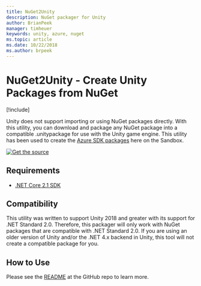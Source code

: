 ```yaml
---
title: NuGet2Unity
description: NuGet packager for Unity
author: BrianPeek
manager: timheuer
keywords: unity, azure, nuget
ms.topic: article
ms.date: 10/22/2018
ms.author: brpeek
---
```

# NuGet2Unity - Create Unity Packages from NuGet

[!include[](../../includes/header.md)]

Unity does not support importing or using NuGet packages directly.  With this utility, you can download and package any NuGet package into a compatible .unitypackage for use with the Unity game engine.  This utility has been used to create the [Azure SDK packages](https://aka.ms/NuGet2Unity) here on the Sandbox.

[![Get the source](../../media/buttons/source2.png)](https://aka.ms/NuGet2Unity)

## Requirements

* [.NET Core 2.1 SDK](https://www.microsoft.com/net/download/dotnet-core/2.1)

## Compatibility

This utility was written to support Unity 2018 and greater with its support for .NET Standard 2.0.  Therefore, this packager will only work with NuGet packages that are compatible with .NET Standard 2.0.  If you are using an older version of Unity and/or the .NET 4.x backend in Unity, this tool will not create a compatible package for you.

## How to Use

Please see the [README](https://aka.ms/NuGet2Unity) at the GitHub repo to learn more.
